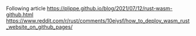 Following article
https://plippe.github.io/blog/2021/07/12/rust-wasm-github.html
https://www.reddit.com/r/rust/comments/10eiysf/how_to_deploy_wasm_rust_website_on_github_pages/
